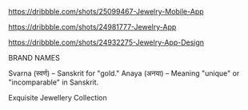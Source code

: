 https://dribbble.com/shots/25099467-Jewelry-Mobile-App

https://dribbble.com/shots/24981777-Jewelry-App

https://dribbble.com/shots/24932275-Jewelry-App-Design

BRAND NAMES

Svarna (स्वर्ण) – Sanskrit for "gold."
Anaya (अनया) – Meaning "unique" or "incomparable" in Sanskrit.

Exquisite Jewellery Collection
